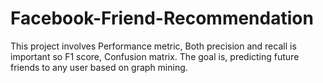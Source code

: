 # Facebook-Friend-Recommendation
This project involves Performance metric, Both precision and recall is important so F1 score, Confusion matrix. The goal is, predicting future friends to any user based on graph mining. 
